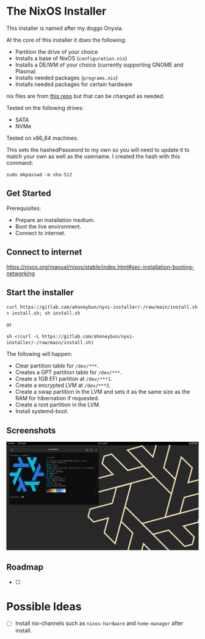 # The NixOS Installer

This installer is named after my doggo Onyxia.

At the core of this installer it does the following:

- Partition the drive of your choice
- Installs a base of NixOS (`configuration.nix`)
- Installs a DE/WM of your choice (currently supporting GNOME and Plasma)
- Installs needed packages (`programs.nix`)
- Installs needed packages for certain hardware 

nix files are from [this repo](https://gitlab.com/ahoneybun/nix-configs/) but that can be changed as needed.

Tested on the following drives:
- SATA 
- NVMe

Tested on x86_64 machines.

This sets the hashedPassword to my own so you will need to update it to match your own as well as the username. I created the hash with this command:

```
sudo mkpasswd -m sha-512
```

## Get Started

Prerequisites:

- Prepare an installation medium.
- Boot the live environment.
- Connect to internet.

## Connect to internet

https://nixos.org/manual/nixos/stable/index.html#sec-installation-booting-networking

## Start the installer

```
curl https://gitlab.com/ahoneybun/nyxi-installer/-/raw/main/install.sh > install.sh; sh install.sh
```

or

```
sh <(curl -L https://gitlab.com/ahoneybun/nyxi-installer/-/raw/main/install.sh)
```

The following will happen:

- Clear partition table for `/dev/***`.
- Creates a GPT partition table for `/dev/***`.
- Create a 1GB EFI partiton at `/dev/***1`.
- Create a encrypted LVM at `/dev/***2`.
- Create a swap partition in the LVM and sets it as the same size as the RAM for hibernation if requested.
- Create a root partition in the LVM.
- Install systemd-boot.

## Screenshots

![GNOME Installation](Screenshots/pinebook-pro_nixos.png)

## Roadmap

- [ ] 

# Possible Ideas

- [ ] Install nix-channels such as `nixos-hardware` and `home-manager` after install.
